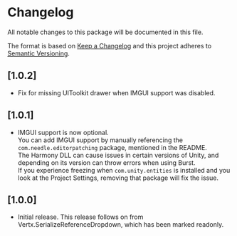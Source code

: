 # Changelog
All notable changes to this package will be documented in this file.

The format is based on [Keep a Changelog](http://keepachangelog.com/en/1.0.0/)
and this project adheres to [Semantic Versioning](http://semver.org/spec/v2.0.0.html).

## [1.0.2]
- Fix for missing UIToolkit drawer when IMGUI support was disabled.

## [1.0.1]
- IMGUI support is now optional.  
  You can add IMGUI support by manually referencing the `com.needle.editorpatching` package, mentioned in the README.  
  The Harmony DLL can cause issues in certain versions of Unity, and depending on its version can throw errors when using Burst.  
  If you experience freezing when `com.unity.entities` is installed and you look at the Project Settings, removing that package will fix the issue.

## [1.0.0]
- Initial release. This release follows on from Vertx.SerializeReferenceDropdown, which has been marked readonly.